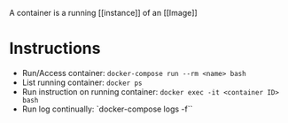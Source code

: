 A container is a running [[instance]] of an [[Image]]

# Instructions

- Run/Access container: `docker-compose run --rm <name> bash`
- List running container: `docker ps`
- Run instruction on running container: `docker exec -it <container ID> bash`
- Run log continually: `docker-compose logs -f``